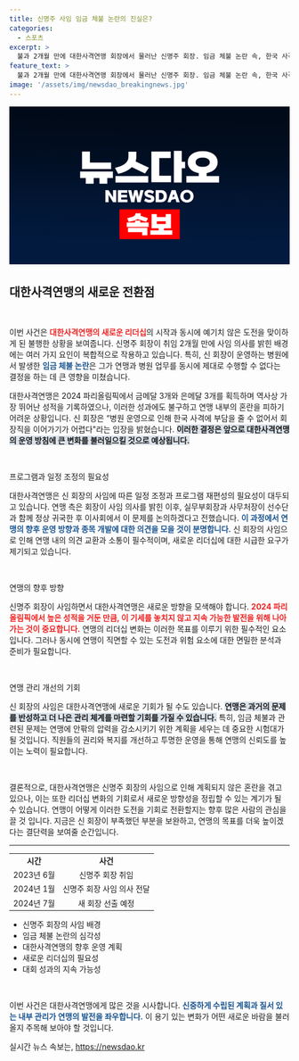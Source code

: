 ```yaml
---
title: 신명주 사임 임금 체불 논란의 진실은?
categories:
  - 스포츠
excerpt: >
  불과 2개월 만에 대한사격연맹 회장에서 물러난 신명주 회장. 임금 체불 논란 속, 한국 사격은 파리올림픽 후 혼란기에 접어들 예정이다. 클릭하여 그 배경을 확인해보세요!
feature_text: >
  불과 2개월 만에 대한사격연맹 회장에서 물러난 신명주 회장. 임금 체불 논란 속, 한국 사격은 파리올림픽 후 혼란기에 접어들 예정이다. 클릭하여 그 배경을 확인해보세요!
image: '/assets/img/newsdao_breakingnews.jpg'
---
```


<p><img src="/assets/img/newsdao_breakingnews.jpg" alt="cryptoinkorea 속보" /></p>

<h2 data-ke-size="size26">대한사격연맹의 새로운 전환점</h2>

<p data-ke-size="size16">&nbsp;</p>

<p>이번 사건은 <b><span style="color: #ee2323;">대한사격연맹의 새로운 리더십</span></b>의 시작과 동시에 예기치 않은 도전을 맞이하게 된 불행한 상황을 보여줍니다. 신명주 회장이 취임 2개월 만에 사임 의사를 밝힌 배경에는 여러 가지 요인이 복합적으로 작용하고 있습니다. 특히, 신 회장이 운영하는 병원에서 발생한 <b><span style="color: #1a5490;">임금 체불 논란</span></b>은 그가 연맹과 병원 업무를 동시에 제대로 수행할 수 없다는 결정을 하는 데 큰 영향을 미쳤습니다. </p>

<p>대한사격연맹은 2024 파리올림픽에서 금메달 3개와 은메달 3개를 획득하며 역사상 가장 뛰어난 성적을 기록하였으나, 이러한 성과에도 불구하고 연맹 내부의 혼란을 피하기 어려운 상황입니다. 신 회장은 “병원 운영으로 인해 한국 사격에 부담을 줄 수 없어서 회장직을 이어가기가 어렵다"라는 입장을 밝혔습니다. <b><span style="background-color: #21538527;">이러한 결정은 앞으로 대한사격연맹의 운영 방침에 큰 변화를 불러일으킬 것으로 예상됩니다.</span></b></p>

<p data-ke-size="size16">&nbsp;</p>

<p>프로그램과 일정 조정의 필요성</p>

<p>대한사격연맹은 신 회장의 사임에 따른 일정 조정과 프로그램 재편성의 필요성이 대두되고 있습니다. 연맹 측은 회장이 사임 의사를 밝힌 이후, 실무부회장과 사무처장이 선수단과 함께 정상 귀국한 후 이사회에서 이 문제를 논의하겠다고 전했습니다. <b><span style="color: #1a5490;">이 과정에서 연맹의 향후 운영 방향과 종목 개발에 대한 의견을 모을 것이 분명합니다.</span></b> 신 회장의 사임으로 인해 연맹 내의 의견 교환과 소통이 필수적이며, 새로운 리더십에 대한 시급한 요구가 제기되고 있습니다. </p>

<p data-ke-size="size16">&nbsp;</p>

<p>연맹의 향후 방향</p>

<p>신명주 회장이 사임하면서 대한사격연맹은 새로운 방향을 모색해야 합니다. <b><span style="color: #ee2323;">2024 파리올림픽에서 높은 성적을 거둔 만큼, 이 기세를 놓치지 않고 지속 가능한 발전을 위해 나아가는 것이 중요합니다.</span></b> 연맹의 리더십 변화는 이러한 목표를 이루기 위한 필수적인 요소입니다. 그러나 동시에 연맹이 직면할 수 있는 도전과 위험 요소에 대한 면밀한 분석과 준비가 필요합니다. </p>

<p data-ke-size="size16">&nbsp;</p>

<p>연맹 관리 개선의 기회</p>

<p>신 회장의 사임은 대한사격연맹에 새로운 기회가 될 수도 있습니다. <b><span style="background-color: #21538527;">연맹은 과거의 문제를 반성하고 더 나은 관리 체계를 마련할 기회를 가질 수 있습니다.</span></b> 특히, 임금 체불과 관련된 문제는 연맹에 안팎의 압력을 감소시키기 위한 계획을 세우는 데 중요한 시험대가 될 것입니다. 직원들의 권리와 복지를 개선하고 투명한 운영을 통해 연맹의 신뢰도를 높이는 노력이 필요합니다. </p>

<p data-ke-size="size16">&nbsp;</p>

<p>결론적으로, 대한사격연맹은 신명주 회장의 사임으로 인해 계획되지 않은 혼란을 겪고 있으나, 이는 또한 리더십 변화의 기회로서 새로운 방향성을 정립할 수 있는 계기가 될 수 있습니다. 연맹이 어떻게 이러한 도전을 기회로 전환할지는 향후 많은 사람의 관심을 끌 것 입니다. 지금은 신 회장이 부족했던 부분을 보완하고, 연맹의 목표를 더욱 높이겠다는 결단력을 보여줄 순간입니다. </p>

<hr />

<table style="width: 100%; border-collapse: collapse;">
    <tr>
        <td style="text-align: center; height: 17px;"><b>시간</b></td>
        <td style="text-align: center; height: 17px;"><b>사건</b></td>
    </tr>
    <tr>
        <td style="text-align: center; height: 17px;">2023년 6월</td>
        <td style="text-align: center; height: 17px;">신명주 회장 취임</td>
    </tr>
    <tr>
        <td style="text-align: center; height: 17px;">2024년 1월</td>
        <td style="text-align: center; height: 17px;">신명주 회장 사임 의사 전달</td>
    </tr>
    <tr>
        <td style="text-align: center; height: 17px;">2024년 7월</td>
        <td style="text-align: center; height: 17px;">새 회장 선출 예정</td>
    </tr>
</table>

<ul>
    <li>신명주 회장의 사임 배경</li>
    <li>임금 체불 논란의 심각성</li>
    <li>대한사격연맹의 향후 운영 계획</li>
    <li>새로운 리더십의 필요성</li>
    <li>대회 성과의 지속 가능성</li>
</ul>

<p data-ke-size="size16">&nbsp;</p> 

<p>이번 사건은 대한사격연맹에게 많은 것을 시사합니다. <b><span style="color: #1a5490;">신중하게 수립된 계획과 질서 있는 내부 관리가 연맹의 발전을 좌우합니다.</span></b> 이 용기 있는 변화가 어떤 새로운 바람을 불러올지 주목해 보아야 할 것입니다.</p>
실시간 뉴스 속보는, <a href="https://newsdao.kr" rel="dofollow">https://newsdao.kr</a>


